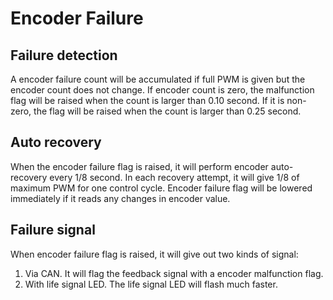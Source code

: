 # Encoder Failure

## Failure detection
A encoder failure count will be accumulated if full PWM is given but the encoder count does not change. If encoder count is zero, the malfunction flag will be raised when the count is larger than 0.10 second. If it is non-zero, the flag will be raised when the count is larger than 0.25 second. 

## Auto recovery
When the encoder failure flag is raised, it will perform encoder auto-recovery every 1/8 second. In each recovery attempt, it will give 1/8 of maximum PWM for one control cycle. Encoder failure flag will be lowered immediately if it reads any changes in encoder value.

## Failure signal
When encoder failure flag is raised, it will give out two kinds of signal: 
1. Via CAN. It will flag the feedback signal with a encoder malfunction flag.
2. With life signal LED. The life signal LED will flash much faster.
